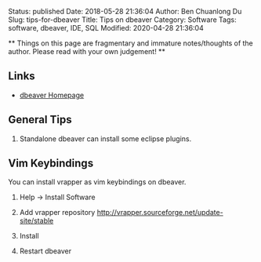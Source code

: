 Status: published
Date: 2018-05-28 21:36:04
Author: Ben Chuanlong Du
Slug: tips-for-dbeaver
Title: Tips on dbeaver
Category: Software
Tags: software, dbeaver, IDE, SQL
Modified: 2020-04-28 21:36:04

**
Things on this page are
fragmentary and immature notes/thoughts of the author.
Please read with your own judgement!
**

## Links

- [dbeaver Homepage](https://dbeaver.jkiss.org/)

## General Tips

1. Standalone dbeaver can install some eclipse plugins.

## Vim Keybindings

You can install vrapper as vim keybindings on dbeaver.

1. Help -> Install Software

2. Add vrapper repository http://vrapper.sourceforge.net/update-site/stable

3. Install

4. Restart dbeaver
